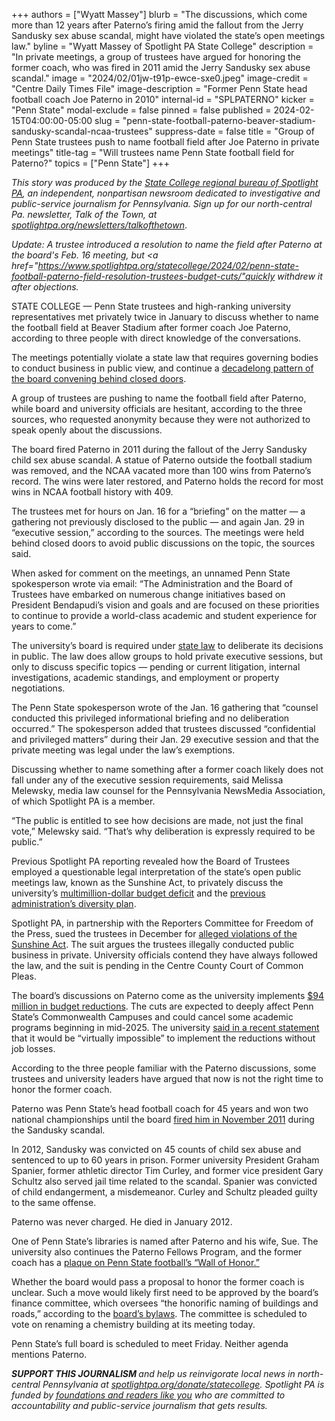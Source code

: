 +++
authors = ["Wyatt Massey"]
blurb = "The discussions, which come more than 12 years after Paterno’s firing amid the fallout from the Jerry Sandusky sex abuse scandal, might have violated the state’s open meetings law."
byline = "Wyatt Massey of Spotlight PA State College"
description = "In private meetings, a group of trustees have argued for honoring the former coach, who was fired in 2011 amid the Jerry Sandusky sex abuse scandal."
image = "2024/02/01jw-t91p-ewce-sxe0.jpeg"
image-credit = "Centre Daily Times File"
image-description = "Former Penn State head football coach Joe Paterno in 2010"
internal-id = "SPLPATERNO"
kicker = "Penn State"
modal-exclude = false
pinned = false
published = 2024-02-15T04:00:00-05:00
slug = "penn-state-football-paterno-beaver-stadium-sandusky-scandal-ncaa-trustees"
suppress-date = false
title = "Group of Penn State trustees push to name football field after Joe Paterno in private meetings"
title-tag = "Will trustees name Penn State football field for Paterno?"
topics = ["Penn State"]
+++

<em>This story was produced by the </em><a href="https://www.spotlightpa.org/statecollege"><em>State College regional bureau of Spotlight PA</em></a><em>, an independent, nonpartisan newsroom dedicated to investigative and public-service journalism for Pennsylvania. Sign up for our north-central Pa. newsletter, Talk of the Town, at </em><a href="https://www.spotlightpa.org/newsletters/talkofthetown"><em>spotlightpa.org/newsletters/talkofthetown</em></a>.<em></em>

<em>Update: A trustee introduced a resolution to name the field after Paterno at the board's Feb. 16 meeting, but <a href="https://www.spotlightpa.org/statecollege/2024/02/penn-state-football-paterno-field-resolution-trustees-budget-cuts/"quickly withdrew it after objections.</a></em>

STATE COLLEGE — Penn State trustees and high-ranking university representatives met privately twice in January to discuss whether to name the football field at Beaver Stadium after former coach Joe Paterno, according to three people with direct knowledge of the conversations.

The meetings potentially violate a state law that requires governing bodies to conduct business in public view, and continue a <a href="https://www.spotlightpa.org/statecollege/2022/09/penn-state-board-of-trustees-sunshine-act-public-meetings/">decadelong pattern of the board convening behind closed doors</a>.

A group of trustees are pushing to name the football field after Paterno, while board and university officials are hesitant, according to the three sources, who requested anonymity because they were not authorized to speak openly about the discussions.

The board fired Paterno in 2011 during the fallout of the Jerry Sandusky child sex abuse scandal. A statue of Paterno outside the football stadium was removed, and the NCAA vacated more than 100 wins from Paterno’s record. The wins were later restored, and Paterno holds the record for most wins in NCAA football history with 409.

The trustees met for hours on Jan. 16 for a “briefing” on the matter — a gathering not previously disclosed to the public — and again Jan. 29 in “executive session,” according to the sources. The meetings were held behind closed doors to avoid public discussions on the topic, the sources said.

When asked for comment on the meetings, an unnamed Penn State spokesperson wrote via email: “​​The Administration and the Board of Trustees have embarked on numerous change initiatives based on President Bendapudi’s vision and goals and are focused on these priorities to continue to provide a world-class academic and student experience for years to come.”

<script src="https://www.spotlightpa.org/embed.js" async></script><div data-spl-embed-version="1" data-spl-src="https://www.spotlightpa.org/embeds/newsletter/?cta=Sign%20up%20for%20our%20new%20regional%20newsletter%2C%20%3Cb%3ETalk%20of%20the%20Town%3C%2Fb%3E%2C%20and%20get%20all%20the%20news%20and%20notes%20from%20State%20College%20and%20north-central%20PA.&button=Sign%20Up%20Now&preselect=state_college&eyebrow=DON'T%20MISS%20A%20BEAT"></div>

The university’s board is required under <a href="https://www.openrecords.pa.gov/Documents/SunshineAct.pdf">state law</a> to deliberate its decisions in public. The law does allow groups to hold private executive sessions, but only to discuss specific topics — pending or current litigation, internal investigations, academic standings, and employment or property negotiations.

The Penn State spokesperson wrote of the Jan. 16 gathering that “counsel conducted this privileged informational briefing and no deliberation occurred.” The spokesperson added that trustees discussed “confidential and privileged matters” during their Jan. 29 executive session and that the private meeting was legal under the law’s exemptions.

Discussing whether to name something after a former coach likely does not fall under any of the executive session requirements, said Melissa Melewsky, media law counsel for the Pennsylvania NewsMedia Association, of which Spotlight PA is a member.

“The public is entitled to see how decisions are made, not just the final vote,” Melewsky said. “That’s why deliberation is expressly required to be public.”

<script src="https://www.spotlightpa.org/embed.js" async></script><div data-spl-embed-version="1" data-spl-src="https://www.spotlightpa.org/embeds/donate/"></div>

Previous Spotlight PA reporting revealed how the Board of Trustees employed a questionable legal interpretation of the state’s open public meetings law, known as the Sunshine Act, to privately discuss the university’s <a href="https://www.spotlightpa.org/statecollege/2023/05/penn-state-budget-deficit-trustees-sunshine-act/">multimillion-dollar budget deficit</a> and the <a href="https://www.spotlightpa.org/statecollege/2022/12/penn-state-trustee-secret-meeting-barron-diversity/">previous administration’s diversity plan</a>.

Spotlight PA, in partnership with the Reporters Committee for Freedom of the Press, sued the trustees in December for <a href="https://www.spotlightpa.org/statecollege/2023/12/penn-state-trustees-lawsuit-centre-county-court-open-meetings-sunshine-act/">alleged violations of the Sunshine Act</a>. The suit argues the trustees illegally conducted public business in private. University officials contend they have always followed the law, and the suit is pending in the Centre County Court of Common Pleas.

The board’s discussions on Paterno come as the university implements <a href="https://www.spotlightpa.org/statecollege/2024/01/penn-state-budget-cuts-commonwealth-campuses-bendapudi/">$94 million in budget reductions</a>. The cuts are expected to deeply affect Penn State’s Commonwealth Campuses and could cancel some academic programs beginning in mid-2025. The university <a href="https://www.psu.edu/news/administration/story/qa-employee-and-student-impacts-penn-states-road-map-future/">said in a recent statement</a> that it would be “virtually impossible” to implement the reductions without job losses.

According to the three people familiar with the Paterno discussions, some trustees and university leaders have argued that now is not the right time to honor the former coach.

Paterno was Penn State’s head football coach for 45 years and won two national championships until the board <a href="https://www.nytimes.com/2011/11/10/sports/ncaafootball/-joe-paterno-and-graham-spanier-out-at-penn-state.html">fired him in November 2011</a> during the Sandusky scandal.

In 2012, Sandusky was convicted on 45 counts of child sex abuse and sentenced to up to 60 years in prison. Former university President Graham Spanier, former athletic director Tim Curley, and former vice president Gary Schultz also served jail time related to the scandal. Spanier was convicted of child endangerment, a misdemeanor. Curley and Schultz pleaded guilty to the same offense.

Paterno was never charged. He died in January 2012.

One of Penn State’s libraries is named after Paterno and his wife, Sue. The university also continues the Paterno Fellows Program, and the former coach has a <a href="https://wjactv.com/news/local/psu-coach-football-nittany-lions-paterno-plaque-recognition-statue-sandusky-honor-wall-pennsylvania-history-team-sports-beaver-stadium">plaque on Penn State football’s “Wall of Honor.”</a>

Whether the board would pass a proposal to honor the former coach is unclear. Such a move would likely first need to be approved by the board’s finance committee, which oversees “the honorific naming of buildings and roads,” according to the <a href="https://bpb-us-e1.wpmucdn.com/sites.psu.edu/dist/7/64540/files/2019/03/Bylaws-2021-May.pdf">board’s bylaws</a>. The committee is scheduled to vote on renaming a chemistry building at its meeting today.

Penn State’s full board is scheduled to meet Friday. Neither agenda mentions Paterno.

<script src="https://www.spotlightpa.org/embed.js" async></script><div data-spl-embed-version="1" data-spl-src="https://www.spotlightpa.org/embeds/tips/?tip_text=Do%20you%20have%20a%20tip%20about%20Penn%20State%3F%20We%20want%20to%20hear%20from%20you."></div>

<strong><em>SUPPORT THIS JOURNALISM </em></strong><em>and help us reinvigorate local news in north-central Pennsylvania at </em><a href="http://spotlightpa.org/donate/statecollege"><em>spotlightpa.org/donate/statecollege</em></a><em>. Spotlight PA is funded by </em><a href="https://www.spotlightpa.org/support"><em>foundations and readers like you</em></a><em> who are committed to accountability and public-service journalism that gets results.</em>

